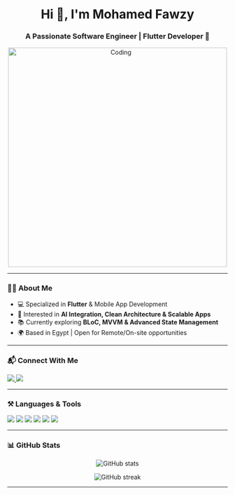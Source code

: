 <h1 align="center">Hi 👋, I'm Mohamed Fawzy</h1>
<h3 align="center">A Passionate Software Engineer | Flutter Developer 🚀</h3>

<p align="center">
  <img src="https://media.giphy.com/media/qgQUggAC3Pfv687qPC/giphy.gif" alt="Coding" width="500"/>
</p>

---

### 👨‍💻 About Me
- 💻 Specialized in **Flutter** & Mobile App Development  
- 🎯 Interested in **AI Integration, Clean Architecture & Scalable Apps**  
- 📚 Currently exploring **BLoC, MVVM & Advanced State Management**  
- 🌍 Based in Egypt | Open for Remote/On-site opportunities  

---

### 📬 Connect With Me
<p align="left">
  <a href="https://www.linkedin.com/in/mohamed-fawzy-721176268" target="_blank">
    <img src="https://img.shields.io/badge/LinkedIn-%230077B5.svg?style=for-the-badge&logo=linkedin&logoColor=white"/>
  </a>
  <a href="mailto:m07amed1st@gmail.com">
    <img src="https://img.shields.io/badge/Email-D14836?style=for-the-badge&logo=gmail&logoColor=white"/>
  </a>
</p>

---

### ⚒️ Languages & Tools
<p align="left">
  <img src="https://img.shields.io/badge/Dart-%230175C2.svg?style=for-the-badge&logo=dart&logoColor=white"/>
  <img src="https://img.shields.io/badge/Flutter-%2302569B.svg?style=for-the-badge&logo=flutter&logoColor=white"/>
  <img src="https://img.shields.io/badge/Firebase-%23FFCA28.svg?style=for-the-badge&logo=firebase&logoColor=black"/>
  <img src="https://img.shields.io/badge/Git-%23F05033.svg?style=for-the-badge&logo=git&logoColor=white"/>
  <img src="https://img.shields.io/badge/GitHub-%23121011.svg?style=for-the-badge&logo=github&logoColor=white"/>
  <img src="https://img.shields.io/badge/VS Code-%23007ACC.svg?style=for-the-badge&logo=visual-studio-code&logoColor=white"/>
</p>

---

### 📊 GitHub Stats
<p align="center">
  <img src="https://github-readme-stats.vercel.app/api?username=Mohamed-Fawzy&show_icons=true&theme=radical" alt="GitHub stats"/>
</p>

<p align="center">
  <img src="https://github-readme-streak-stats.herokuapp.com/?user=Mohamed-Fawzy&theme=radical" alt="GitHub streak"/>
</p>

---
